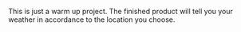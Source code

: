 This is just a warm up project. The finished product will tell you your weather in accordance to the location you choose. 
